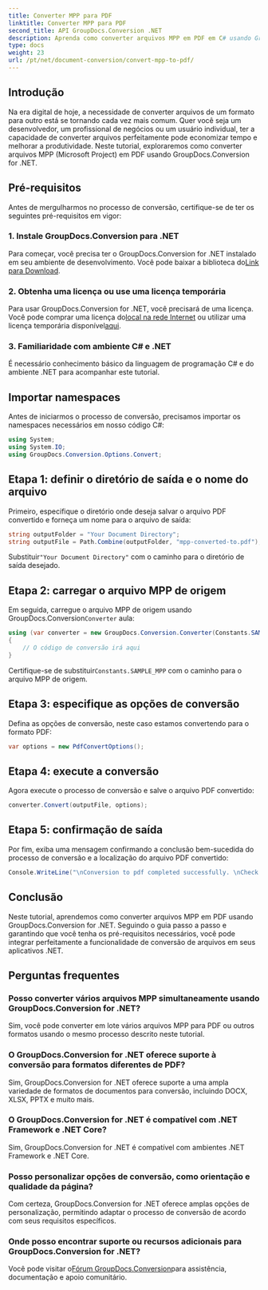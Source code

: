 ```yaml
---
title: Converter MPP para PDF
linktitle: Converter MPP para PDF
second_title: API GroupDocs.Conversion .NET
description: Aprenda como converter arquivos MPP em PDF em C# usando GroupDocs.Conversion for .NET. Siga este tutorial passo a passo para integração em seus aplicativos .NET.
type: docs
weight: 23
url: /pt/net/document-conversion/convert-mpp-to-pdf/
---
```

## Introdução
Na era digital de hoje, a necessidade de converter arquivos de um formato para outro está se tornando cada vez mais comum. Quer você seja um desenvolvedor, um profissional de negócios ou um usuário individual, ter a capacidade de converter arquivos perfeitamente pode economizar tempo e melhorar a produtividade. Neste tutorial, exploraremos como converter arquivos MPP (Microsoft Project) em PDF usando GroupDocs.Conversion for .NET.
## Pré-requisitos
Antes de mergulharmos no processo de conversão, certifique-se de ter os seguintes pré-requisitos em vigor:
### 1. Instale GroupDocs.Conversion para .NET
 Para começar, você precisa ter o GroupDocs.Conversion for .NET instalado em seu ambiente de desenvolvimento. Você pode baixar a biblioteca do[Link para Download](https://releases.groupdocs.com/conversion/net/).
### 2. Obtenha uma licença ou use uma licença temporária
 Para usar GroupDocs.Conversion for .NET, você precisará de uma licença. Você pode comprar uma licença do[local na rede Internet](https://purchase.groupdocs.com/buy) ou utilizar uma licença temporária disponível[aqui](https://purchase.groupdocs.com/temporary-license/).
### 3. Familiaridade com ambiente C# e .NET
É necessário conhecimento básico da linguagem de programação C# e do ambiente .NET para acompanhar este tutorial.

## Importar namespaces
Antes de iniciarmos o processo de conversão, precisamos importar os namespaces necessários em nosso código C#:
```csharp
using System;
using System.IO;
using GroupDocs.Conversion.Options.Convert;
```
## Etapa 1: definir o diretório de saída e o nome do arquivo
Primeiro, especifique o diretório onde deseja salvar o arquivo PDF convertido e forneça um nome para o arquivo de saída:
```csharp
string outputFolder = "Your Document Directory";
string outputFile = Path.Combine(outputFolder, "mpp-converted-to.pdf");
```
 Substituir`"Your Document Directory"` com o caminho para o diretório de saída desejado.
## Etapa 2: carregar o arquivo MPP de origem
 Em seguida, carregue o arquivo MPP de origem usando GroupDocs.Conversion`Converter` aula:
```csharp
using (var converter = new GroupDocs.Conversion.Converter(Constants.SAMPLE_MPP))
{
    // O código de conversão irá aqui
}
```
Certifique-se de substituir`Constants.SAMPLE_MPP` com o caminho para o arquivo MPP de origem.
## Etapa 3: especifique as opções de conversão
Defina as opções de conversão, neste caso estamos convertendo para o formato PDF:
```csharp
var options = new PdfConvertOptions();
```
## Etapa 4: execute a conversão
Agora execute o processo de conversão e salve o arquivo PDF convertido:
```csharp
converter.Convert(outputFile, options);
```
## Etapa 5: confirmação de saída
Por fim, exiba uma mensagem confirmando a conclusão bem-sucedida do processo de conversão e a localização do arquivo PDF convertido:
```csharp
Console.WriteLine("\nConversion to pdf completed successfully. \nCheck output in {0}", outputFolder);
```

## Conclusão
Neste tutorial, aprendemos como converter arquivos MPP em PDF usando GroupDocs.Conversion for .NET. Seguindo o guia passo a passo e garantindo que você tenha os pré-requisitos necessários, você pode integrar perfeitamente a funcionalidade de conversão de arquivos em seus aplicativos .NET.
## Perguntas frequentes
### Posso converter vários arquivos MPP simultaneamente usando GroupDocs.Conversion for .NET?
Sim, você pode converter em lote vários arquivos MPP para PDF ou outros formatos usando o mesmo processo descrito neste tutorial.
### O GroupDocs.Conversion for .NET oferece suporte à conversão para formatos diferentes de PDF?
Sim, GroupDocs.Conversion for .NET oferece suporte a uma ampla variedade de formatos de documentos para conversão, incluindo DOCX, XLSX, PPTX e muito mais.
### O GroupDocs.Conversion for .NET é compatível com .NET Framework e .NET Core?
Sim, GroupDocs.Conversion for .NET é compatível com ambientes .NET Framework e .NET Core.
### Posso personalizar opções de conversão, como orientação e qualidade da página?
Com certeza, GroupDocs.Conversion for .NET oferece amplas opções de personalização, permitindo adaptar o processo de conversão de acordo com seus requisitos específicos.
### Onde posso encontrar suporte ou recursos adicionais para GroupDocs.Conversion for .NET?
 Você pode visitar o[Fórum GroupDocs.Conversion](https://forum.groupdocs.com/c/conversion/11)para assistência, documentação e apoio comunitário.